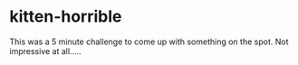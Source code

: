 # kitten-horrible

This was a 5 minute challenge to come up with something on the spot. Not impressive at all.....
